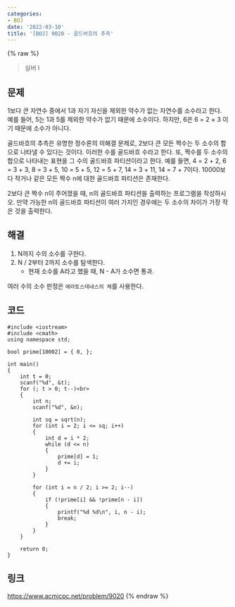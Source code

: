 ```yaml
---
categories:
- BOJ
date: '2022-03-10'
title: '[BOJ] 9020 - 골드바흐의 추측'
---
```


{% raw %}
>실버 I

## 문제
1보다 큰 자연수 중에서 1과 자기 자신을 제외한 약수가 없는 자연수를 소수라고 한다. 예를 들어, 5는 1과 5를 제외한 약수가 없기 때문에 소수이다. 하지만, 6은 6 = 2 × 3 이기 때문에 소수가 아니다.

골드바흐의 추측은 유명한 정수론의 미해결 문제로, 2보다 큰 모든 짝수는 두 소수의 합으로 나타낼 수 있다는 것이다. 이러한 수를 골드바흐 수라고 한다. 또, 짝수를 두 소수의 합으로 나타내는 표현을 그 수의 골드바흐 파티션이라고 한다. 예를 들면, 4 = 2 + 2, 6 = 3 + 3, 8 = 3 + 5, 10 = 5 + 5, 12 = 5 + 7, 14 = 3 + 11, 14 = 7 + 7이다. 10000보다 작거나 같은 모든 짝수 n에 대한 골드바흐 파티션은 존재한다.

2보다 큰 짝수 n이 주어졌을 때, n의 골드바흐 파티션을 출력하는 프로그램을 작성하시오. 만약 가능한 n의 골드바흐 파티션이 여러 가지인 경우에는 두 소수의 차이가 가장 작은 것을 출력한다.

##  해결
1. N까지 수의 소수를 구한다.
2. N / 2부터 2까지 소수를 탐색한다.
	- 현재 소수를 A라고 했을 때, N - A가 소수면 통과.

여러 수의 소수 판정은 `에라토스테네스의 체`를 사용한다.

## 코드
```
#include <iostream>
#include <cmath>
using namespace std;

bool prime[10002] = { 0, };

int main()
{
	int t = 0;
	scanf("%d", &t);
	for (; t > 0; t--)<br>
	{
		int n;
		scanf("%d", &n);

		int sq = sqrt(n);
		for (int i = 2; i <= sq; i++)
		{
			int d = i * 2;
			while (d <= n)
			{
				prime[d] = 1;
				d += i;
			}
		}

		for (int i = n / 2; i >= 2; i--)
		{
			if (!prime[i] && !prime[n - i])
			{
				printf("%d %d\n", i, n - i);
				break;
			}
		}
	}

	return 0;
}
```

## 링크
https://www.acmicpc.net/problem/9020
{% endraw %}